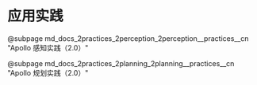 # 应用实践

@subpage md_docs_2practices_2perception_2perception\_\_practices\_\_cn "Apollo 感知实践（2.0）"

@subpage md_docs_2practices_2planning_2planning\_\_practices\_\_cn "Apollo 规划实践（2.0）"
